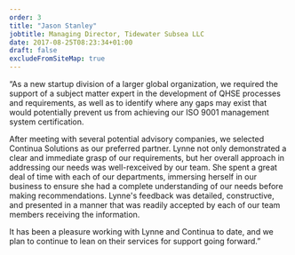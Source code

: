 ```yaml
---
order: 3
title: "Jason Stanley"
jobtitle: Managing Director, Tidewater Subsea LLC
date: 2017-08-25T08:23:34+01:00
draft: false
excludeFromSiteMap: true
---
```


“As a new startup division of a larger global organization, we required the support of a subject matter expert
in the development of QHSE processes and requirements, as well as to identify where any gaps may exist that
would potentially prevent us from achieving our ISO 9001 management system certification.

After meeting with several potential advisory companies, we selected Continua Solutions as our preferred
partner. Lynne not only demonstrated a clear and immediate grasp of our requirements, but her overall
approach in addressing our needs was well-rexceived by our team. She spent a great deal of time with each of
our departments, immersing herself in our business to ensure she had a complete understanding of our needs
before making recommendations. Lynne's feedback was detailed, constructive, and presented in a manner that
was readily accepted by each of our team members receiving the information.

It has been a pleasure working with Lynne and Continua to date, and we plan to continue to lean on their
services for support going forward.”